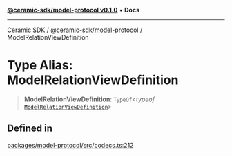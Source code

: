 [**@ceramic-sdk/model-protocol v0.1.0**](../README.md) • **Docs**

***

[Ceramic SDK](../../../README.md) / [@ceramic-sdk/model-protocol](../README.md) / ModelRelationViewDefinition

# Type Alias: ModelRelationViewDefinition

> **ModelRelationViewDefinition**: `TypeOf`\<*typeof* [`ModelRelationViewDefinition`](../variables/ModelRelationViewDefinition.md)\>

## Defined in

[packages/model-protocol/src/codecs.ts:212](https://github.com/ceramicstudio/ceramic-sdk/blob/a220cbca7950f690af7f3d03a0023681bb9f5426/packages/model-protocol/src/codecs.ts#L212)
